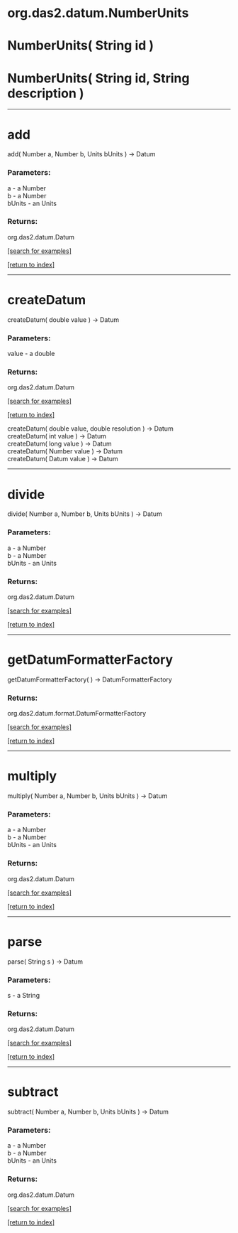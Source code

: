 # org.das2.datum.NumberUnits



# NumberUnits( String id )


# NumberUnits( String id, String description )


***
<a name="add"></a>
# add
add( Number a, Number b, Units bUnits ) &rarr; Datum



### Parameters:
a - a Number
<br>b - a Number
<br>bUnits - an Units

### Returns:
org.das2.datum.Datum


<a href="https://github.com/autoplot/dev/search?q=add&unscoped_q=add">[search for examples]</a>

<a href="https://github.com/autoplot/documentation/blob/master/javadoc/index-all.md">[return to index]</a>

***
<a name="createDatum"></a>
# createDatum
createDatum( double value ) &rarr; Datum



### Parameters:
value - a double

### Returns:
org.das2.datum.Datum


<a href="https://github.com/autoplot/dev/search?q=createDatum&unscoped_q=createDatum">[search for examples]</a>

<a href="https://github.com/autoplot/documentation/blob/master/javadoc/index-all.md">[return to index]</a>

createDatum( double value, double resolution ) &rarr; Datum<br>
createDatum( int value ) &rarr; Datum<br>
createDatum( long value ) &rarr; Datum<br>
createDatum( Number value ) &rarr; Datum<br>
createDatum( Datum value ) &rarr; Datum<br>
***
<a name="divide"></a>
# divide
divide( Number a, Number b, Units bUnits ) &rarr; Datum



### Parameters:
a - a Number
<br>b - a Number
<br>bUnits - an Units

### Returns:
org.das2.datum.Datum


<a href="https://github.com/autoplot/dev/search?q=divide&unscoped_q=divide">[search for examples]</a>

<a href="https://github.com/autoplot/documentation/blob/master/javadoc/index-all.md">[return to index]</a>

***
<a name="getDatumFormatterFactory"></a>
# getDatumFormatterFactory
getDatumFormatterFactory(  ) &rarr; DatumFormatterFactory



### Returns:
org.das2.datum.format.DatumFormatterFactory


<a href="https://github.com/autoplot/dev/search?q=getDatumFormatterFactory&unscoped_q=getDatumFormatterFactory">[search for examples]</a>

<a href="https://github.com/autoplot/documentation/blob/master/javadoc/index-all.md">[return to index]</a>

***
<a name="multiply"></a>
# multiply
multiply( Number a, Number b, Units bUnits ) &rarr; Datum



### Parameters:
a - a Number
<br>b - a Number
<br>bUnits - an Units

### Returns:
org.das2.datum.Datum


<a href="https://github.com/autoplot/dev/search?q=multiply&unscoped_q=multiply">[search for examples]</a>

<a href="https://github.com/autoplot/documentation/blob/master/javadoc/index-all.md">[return to index]</a>

***
<a name="parse"></a>
# parse
parse( String s ) &rarr; Datum



### Parameters:
s - a String

### Returns:
org.das2.datum.Datum


<a href="https://github.com/autoplot/dev/search?q=parse&unscoped_q=parse">[search for examples]</a>

<a href="https://github.com/autoplot/documentation/blob/master/javadoc/index-all.md">[return to index]</a>

***
<a name="subtract"></a>
# subtract
subtract( Number a, Number b, Units bUnits ) &rarr; Datum



### Parameters:
a - a Number
<br>b - a Number
<br>bUnits - an Units

### Returns:
org.das2.datum.Datum


<a href="https://github.com/autoplot/dev/search?q=subtract&unscoped_q=subtract">[search for examples]</a>

<a href="https://github.com/autoplot/documentation/blob/master/javadoc/index-all.md">[return to index]</a>

